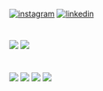 [![instagram](https://img.shields.io/badge/Instagram-E4405F?style=for-the-badge&logo=instagram&logoColor=white)](https://www.instagram.com/holzjuan/)
[![linkedin](https://img.shields.io/badge/LinkedIn-0077B5?style=for-the-badge&logo=linkedin&logoColor=white)](https://www.linkedin.com/in/juan-holz-gon%C3%A7alves-065400320/)

#

<img src="https://github-readme-stats.vercel.app/api?username=holzjuang&show_icons=true&bg_color=00000000)" />

<img src="https://github-readme-stats.vercel.app/api/top-langs/?username=holzjuang&layout=donut" /> 

#

<img src="https://img.shields.io/badge/HTML5-E34F26?style=for-the-badge&logo=html5&logoColor=white">
<img src="https://img.shields.io/badge/CSS3-1572B6?style=for-the-badge&logo=css3&logoColor=white">
<img src="https://img.shields.io/badge/Java-ED8B00?style=for-the-badge&logo=openjdk&logoColor=white">
<img src="https://img.shields.io/badge/Linux-FCC624?style=for-the-badge&logo=linux&logoColor=black">
